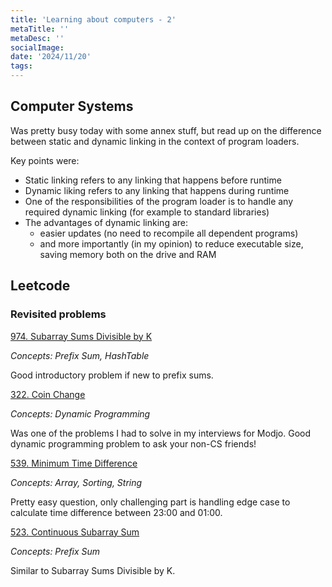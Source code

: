 ```yaml
---
title: 'Learning about computers - 2'
metaTitle: ''
metaDesc: ''
socialImage:
date: '2024/11/20'
tags:
---
```


## Computer Systems

Was pretty busy today with some annex stuff, but read up on the difference between static and dynamic linking in the context of program loaders.

Key points were:

-   Static linking refers to any linking that happens before runtime
-   Dynamic liking refers to any linking that happens during runtime
-   One of the responsibilities of the program loader is to handle any required dynamic linking (for example to standard libraries)
-   The advantages of dynamic linking are:
    -   easier updates (no need to recompile all dependent programs)
    -   and more importantly (in my opinion) to reduce executable size, saving memory both on the drive and RAM

## Leetcode

### Revisited problems

[974. Subarray Sums Divisible by K](https://leetcode.com/problems/subarray-sums-divisible-by-k/description/)

_Concepts: Prefix Sum, HashTable_

Good introductory problem if new to prefix sums.

[322. Coin Change](https://leetcode.com/problems/coin-change/description/)

_Concepts: Dynamic Programming_

Was one of the problems I had to solve in my interviews for Modjo. Good dynamic programming problem to ask your non-CS friends!

[539. Minimum Time Difference](https://leetcode.com/problems/minimum-time-difference/description/)

_Concepts: Array, Sorting, String_

Pretty easy question, only challenging part is handling edge case to calculate time difference between 23:00 and 01:00.

[523. Continuous Subarray Sum](https://leetcode.com/problems/continuous-subarray-sum/description/)

_Concepts: Prefix Sum_

Similar to Subarray Sums Divisible by K.
